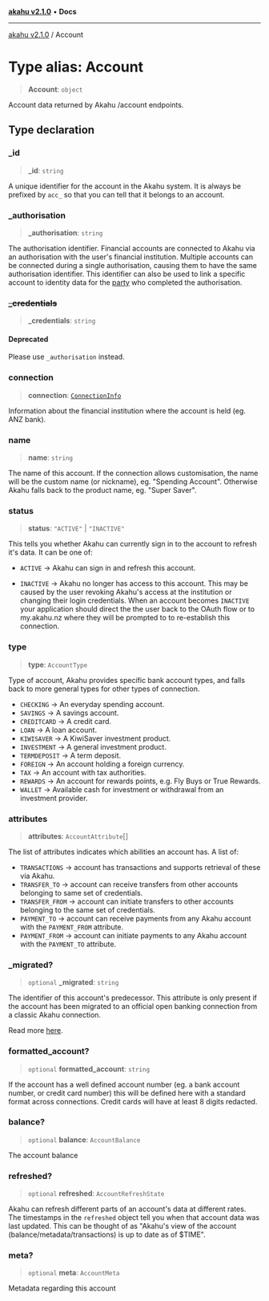 [**akahu v2.1.0**](../README.md) • **Docs**

***

[akahu v2.1.0](../README.md) / Account

# Type alias: Account

> **Account**: `object`

Account data returned by Akahu /account endpoints.

## Type declaration

### \_id

> **\_id**: `string`

A unique identifier for the account in the Akahu system. It is always be prefixed by `acc_` so that you can tell that it belongs to an account.

### \_authorisation

> **\_authorisation**: `string`

The authorisation identifier. Financial accounts are connected to Akahu via
an authorisation with the user's financial institution. Multiple accounts
can be connected during a single authorisation, causing them to have the
same authorisation identifier. This identifier can also be used to link a
specific account to identity data for the
[party](https://developers.akahu.nz/reference/get_parties) who completed
the authorisation.

### ~~\_credentials~~

> **\_credentials**: `string`

#### Deprecated

Please use `_authorisation` instead.

### connection

> **connection**: [`ConnectionInfo`](ConnectionInfo.md)

Information about the financial institution where the account is held (eg. ANZ bank).

### name

> **name**: `string`

The name of this account. If the connection allows customisation, the name will be the custom name (or nickname), eg. "Spending Account". Otherwise Akahu falls back to the product name, eg. "Super Saver".

### status

> **status**: `"ACTIVE"` \| `"INACTIVE"`

This tells you whether Akahu can currently sign in to the account to refresh it's data. It can be one of:

- `ACTIVE` → Akahu can sign in and refresh this account.

- `INACTIVE` → Akahu no longer has access to this account. This may be caused by the user revoking Akahu's access at the institution or changing their login credentials. When an account becomes `INACTIVE` your application should direct the the user back to the OAuth flow or to my.akahu.nz where they will be prompted to to re-establish this connection.

### type

> **type**: `AccountType`

Type of account, Akahu provides specific bank account types, and falls back to more general types for other types of connection.
- `CHECKING` → An everyday spending account.
- `SAVINGS` → A savings account.
- `CREDITCARD` → A credit card.
- `LOAN` → A loan account.
- `KIWISAVER` → A KiwiSaver investment product.
- `INVESTMENT` → A general investment product.
- `TERMDEPOSIT` → A term deposit.
- `FOREIGN` → An account holding a foreign currency.
- `TAX` → An account with tax authorities.
- `REWARDS` → An account for rewards points, e.g. Fly Buys or True Rewards.
- `WALLET` → Available cash for investment or withdrawal from an investment provider.

### attributes

> **attributes**: `AccountAttribute`[]

The list of attributes indicates which abilities an account has. A list of:
- `TRANSACTIONS` → account has transactions and supports retrieval of these via Akahu.
- `TRANSFER_TO` → account can receive transfers from other accounts belonging to same set of credentials.
- `TRANSFER_FROM` → account can initiate transfers to other accounts belonging to the same set of credentials.
- `PAYMENT_TO` → account can receive payments from any Akahu account with the `PAYMENT_FROM` attribute.
- `PAYMENT_FROM` → account can initiate payments to any Akahu account with the `PAYMENT_TO` attribute.

### \_migrated?

> `optional` **\_migrated**: `string`

The identifier of this account's predecessor.
This attribute is only present if the account has been migrated to an official
open banking connection from a classic Akahu connection.

Read more [here](https://developers.akahu.nz/docs/official-open-banking).

### formatted\_account?

> `optional` **formatted\_account**: `string`

If the account has a well defined account number (eg. a bank account number, or credit card number) this will be defined here with a standard format across connections. Credit cards will have at least 8 digits redacted.

### balance?

> `optional` **balance**: `AccountBalance`

The account balance

### refreshed?

> `optional` **refreshed**: `AccountRefreshState`

Akahu can refresh different parts of an account's data at different rates. The timestamps in the `refreshed` object tell you when that account data was last updated. This can be thought of as "Akahu's view of the account (balance/metadata/transactions) is up to date as of \$TIME".

### meta?

> `optional` **meta**: `AccountMeta`

Metadata regarding this account
